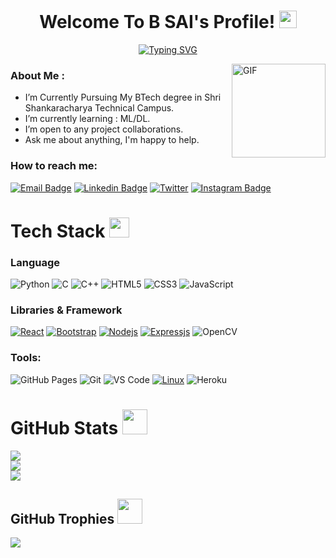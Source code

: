 <h1 align="center">
     Welcome To B SAI's Profile!
<img src="https://media.giphy.com/media/hvRJCLFzcasrR4ia7z/giphy.gif" width="28">
</h1>
<p align="center">
  <a href="https://git.io/typing-svg"><img src="https://readme-typing-svg.herokuapp.com?font=Fira+Code&pause=1000&center=true&width=435&lines=Hi%2C+Welcome+to+my+Github+page.;I+am+B+Sai+Sannidh;An+Enthusiast+in++Web+Dev+%7C+ML%2FDL" alt="Typing SVG" /></a>
</p>

<img align="right" height="150rem" alt="GIF" src="https://media4.giphy.com/media/RbDKaczqWovIugyJmW/200w.webp?cid=ecf05e47yrznhyd4w1cnwbe3hlilpmls3c0mrsymhdzmzp5z&rid=200w.webp" />

### About Me :

 - I’m Currently Pursuing My BTech degree in Shri Shankaracharya Technical Campus.
 - I’m currently learning : ML/DL.
 - I’m open to any project collaborations.
 - Ask me about anything, I'm happy to help.
 
<h3>

### How to reach me:  
  
[![Email Badge](https://img.shields.io/badge/-Email-c14438?style=flat-square&logo=Gmail&logoColor=white&link=mailto:b.sai.sannidh@gmail.com)](mailto:b.sai.sannidh@gmail.com)
[![Linkedin Badge](https://img.shields.io/badge/-LinkedIn-blue?style=flat-square&logo=Linkedin&logoColor=white&link=https://www.linkedin.com/in/b-sai-sannidh/)](https://www.linkedin.com/in/b-sai-sannidh/)
[![Twitter](https://img.shields.io/badge/Twitter-1DA1F2?style=flat-square&logo=twitter&logoColor=white)](https://twitter.com/KraVLonE)
[![Instagram Badge](https://img.shields.io/badge/-Instagram-purple?style=flat-square&logo=instagram&logoColor=white&link=https://instagram.com/kravlone/)](https://instagram.com/kravlone)
 
    
# Tech Stack <img src = "https://media2.giphy.com/media/QssGEmpkyEOhBCb7e1/giphy.gif?cid=ecf05e47a0n3gi1bfqntqmob8g9aid1oyj2wr3ds3mg700bl&rid=giphy.gif" width = 32px>
    
### Language

![Python](https://img.shields.io/badge/-Python-black?style=flat-square&logo=Python)
![C](https://img.shields.io/badge/-C-00599C?style=flat-square&logo=c)
![C++](https://img.shields.io/badge/-C++-00599C?style=flat-square&logo=cplusplus)
![HTML5](https://img.shields.io/badge/-HTML5-E34F26?style=flat-square&logo=html5&logoColor=white)
![CSS3](https://img.shields.io/badge/-CSS3-1572B6?style=flat-square&logo=css3)
![JavaScript](https://img.shields.io/badge/-JavaScript-black?style=flat-square&logo=javascript)

### Libraries & Framework

[![React](https://img.shields.io/badge/-React-black?style=flat-square&logo=react)](https://reactjs.org/)
[![Bootstrap](https://img.shields.io/badge/-Bootstrap-563D7C?style=flat-square&logo=bootstrap)](https://getbootstrap.com/)
[![Nodejs](https://img.shields.io/badge/-Nodejs-black?style=flat-square&logo=Node.js)](https://nodejs.org/)<!-- ![MongoDB](https://img.shields.io/badge/MongoDB-%234ea94b.svg?logo=mongodb&logoColor=white) -->
[![Expressjs](https://img.shields.io/badge/-Expressjs-black?style=flat-square&logo=Express.js)](https://expressjs.com/)
![OpenCV](https://img.shields.io/badge/opencv-%100white.svg?style=for-the-badge&logo=opencv&logoColor=white)

### Tools:

![GitHub Pages](https://img.shields.io/badge/GitHub%20Pages-%23327FC7.svg?logo=github&style=flat-square&logoColor=white)
![Git](https://img.shields.io/badge/-Git-black?style=flat-square&logo=git)
![VS Code](https://img.shields.io/badge/-VS%20Code-007ACC?style=flat-square&logo=visual-studio-code)
[![Linux](https://svgshare.com/i/Zhy.svg)](https://svgshare.com/i/Zhy.svg)
![Heroku](https://img.shields.io/badge/Heroku%20-%23430098.svg?style=flat-square&logo=heroku&logoColor=white)

# GitHub Stats <img src = "https://media2.giphy.com/media/MIGbtLZoVjbl0bYbAd/giphy.gif?cid=ecf05e47aesxaltjbkcl14elm14io1ph1oj1i3buk2388c21&rid=giphy.gif&ct=s" width =40px>
![](https://github-readme-stats.vercel.app/api?username=KraVLonE&theme=radical&hide_border=false&include_all_commits=false&count_private=false)<br/>
![](https://github-readme-streak-stats.herokuapp.com/?user=KraVLonE&theme=radical&hide_border=false)<br/>
![](https://github-readme-stats.vercel.app/api/top-langs/?username=KraVLonE&theme=radical&hide_border=false&include_all_commits=false&count_private=false&layout=compact)

## GitHub Trophies <img src = "https://media4.giphy.com/media/3oEhn80aXdOBpa4FMs/giphy.gif?cid=ecf05e47djn0w77suwrm60dqox207ecpxqp9dklmfrzd14de&rid=giphy.gif&ct=s" width = 40px>
![](https://github-profile-trophy.vercel.app/?username=KraVLonE&theme=discord&no-frame=false&no-bg=false&margin-w=4)
